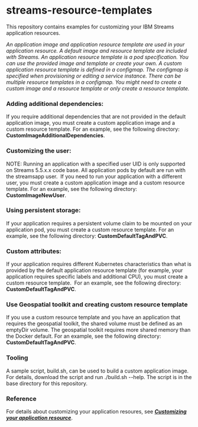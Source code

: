 # streams-resource-templates
This repository contains examples for customizing your IBM Streams application resources. 

_An application image and application resource template are used in your application resource. A default image and resource template are included with Streams. An application resource template is a pod specification. You can use the provided image and template or create your own. A custom application resource template is defined in a configmap. The configmap is specified when provisioning or editing a service instance. There can be multiple resource templates in a configmap. You might need to create a custom image and a resource template or only create a resource template._

 
### Adding additional dependencies:
If you require additional dependencies that are not provided in the default application image, you must create a custom application image and a custom resource template. For an example, see the following directory: **CustomImageAdditionalDependencies**.

### Customizing the user:
NOTE: Running an application with a specified user UID is only supported on Streams 5.5.x.x code base.
All application pods by default are run with the streamsapp user.  If you need to run your application with a different user, you must create a custom application image and a custom resource template. For an example, see the following directory: **CustomImageNewUser**.

### Using persistent storage:
If your application requires a persistent volume claim to be mounted on your application pod, you must create a custom resource template. For an example, see the following directory: **CustomDefaultTagAndPVC**.

### Custom attributes:
If your application requires different Kubernetes characteristics than what is provided by the default application resource template (for example, your application requires specific labels and additional CPU), you must create a custom resource template.  For an example, see the following directory: **CustomDefaultTagAndPVC**.

### Use Geospatial toolkit and creating custom resource template
If you use a custom resource template and you have an application that requires the geospatial toolkit, the shared volume must be defined as an emptyDir volume. The geospatial toolkit requires more shared memory than the Docker default. For an example, see the following directory: **CustomDefaultTagAndPVC**.

### Tooling
A sample script, build.sh, can be used to build a custom application image. For details, download the script and run ./build.sh --help. The script is in the base directory for this repository.

### Reference
For details about customizing your application resoures, see [**_Customizing your application resource_**](https://www.ibm.com/support/knowledgecenter/SSQNUZ_latest/svc-streams/admin-app.html).
